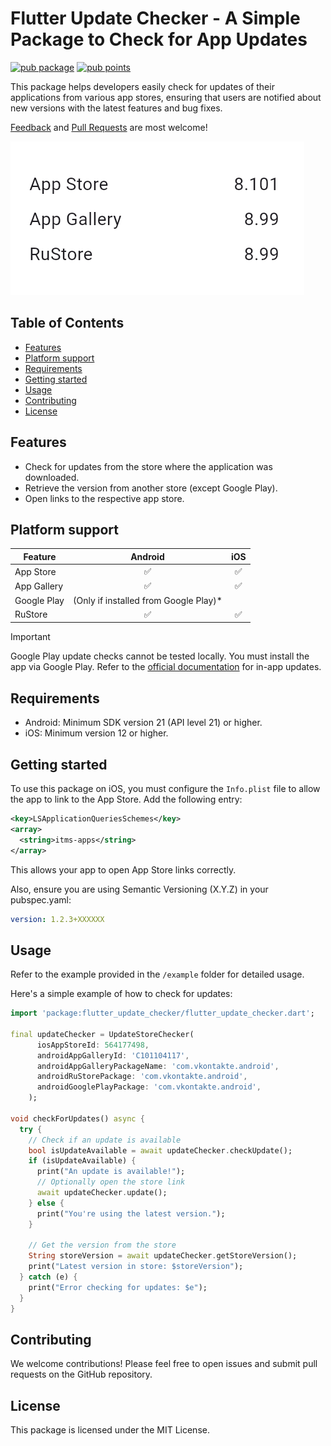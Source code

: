 <!--
This README describes the package. If you publish this package to pub.dev,
this README's contents appear on the landing page for your package.

For information about how to write a good package README, see the guide for
[writing package pages](https://dart.dev/guides/libraries/writing-package-pages).

For general information about developing packages, see the Dart guide for
[creating packages](https://dart.dev/guides/libraries/create-library-packages)
and the Flutter guide for
[developing packages and plugins](https://flutter.dev/developing-packages).
-->
# Flutter Update Checker - A Simple Package to Check for App Updates

[![pub package](https://img.shields.io/pub/v/flutter_update_checker.svg?label=pub%20ver)](https://pub.dev/packages/flutter_update_checker)
[![pub points](https://img.shields.io/pub/points/flutter_update_checker?color=2E8B57&label=pub%20points)](https://pub.dev/packages/flutter_update_checker/score)

This package helps developers easily check for updates of their applications from various app stores, ensuring that users are notified about new versions with the latest features and bug fixes.

[Feedback](https://github.com/adictgroup/flutter_update_checker/issues) and [Pull Requests](https://github.com/adictgroup/flutter_update_checker/pulls) are most welcome!

![version info](./other/docs/images/image1.png)

## Table of Contents
- [Features](#features)
- [Platform support](#platform-support)
- [Requirements](#requirements)
- [Getting started](#getting-started)
- [Usage](#usage)
- [Contributing](#contributing)
- [License](#license)

## Features

- Check for updates from the store where the application was downloaded.
- Retrieve the version from another store (except Google Play).
- Open links to the respective app store.

## Platform support

| Feature                        | Android           | iOS |
| ------------------------------ | :---------------: | :-: |
| App Store                      | ✅                | ✅  |
| App Gallery                    | ✅                | ✅  |
| Google Play                    | (Only if installed from Google Play)* |   |
| RuStore                        | ✅                | ✅  |

> [!IMPORTANT]
> Google Play update checks cannot be tested locally. You must install the app via Google Play. Refer to the [official documentation](https://developer.android.com/guide/playcore/in-app-updates/test) for in-app updates.

## Requirements

- Android: Minimum SDK version 21 (API level 21) or higher.
- iOS: Minimum version 12 or higher.

## Getting started

To use this package on iOS, you must configure the `Info.plist` file to allow the app to link to the App Store. Add the following entry:

```xml
<key>LSApplicationQueriesSchemes</key>
<array>
  <string>itms-apps</string>
</array>
```

This allows your app to open App Store links correctly.

Also, ensure you are using Semantic Versioning (X.Y.Z) in your pubspec.yaml:


```yaml
version: 1.2.3+XXXXXX
```

## Usage
Refer to the example provided in the `/example` folder for detailed usage.

Here's a simple example of how to check for updates:

```dart
import 'package:flutter_update_checker/flutter_update_checker.dart';

final updateChecker = UpdateStoreChecker(
      iosAppStoreId: 564177498,
      androidAppGalleryId: 'C101104117',
      androidAppGalleryPackageName: 'com.vkontakte.android',
      androidRuStorePackage: 'com.vkontakte.android',
      androidGooglePlayPackage: 'com.vkontakte.android',
    );

void checkForUpdates() async {
  try {
    // Check if an update is available
    bool isUpdateAvailable = await updateChecker.checkUpdate();
    if (isUpdateAvailable) {
      print("An update is available!");
      // Optionally open the store link
      await updateChecker.update();
    } else {
      print("You're using the latest version.");
    }

    // Get the version from the store
    String storeVersion = await updateChecker.getStoreVersion();
    print("Latest version in store: $storeVersion");
  } catch (e) {
    print("Error checking for updates: $e");
  }
}

```

## Contributing
We welcome contributions! Please feel free to open issues and submit pull requests on the GitHub repository.

## License
This package is licensed under the MIT License.

